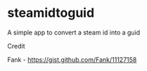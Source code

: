 steamidtoguid
=============
A simple app to convert a steam id into a guid

Credit

Fank - https://gist.github.com/Fank/11127158